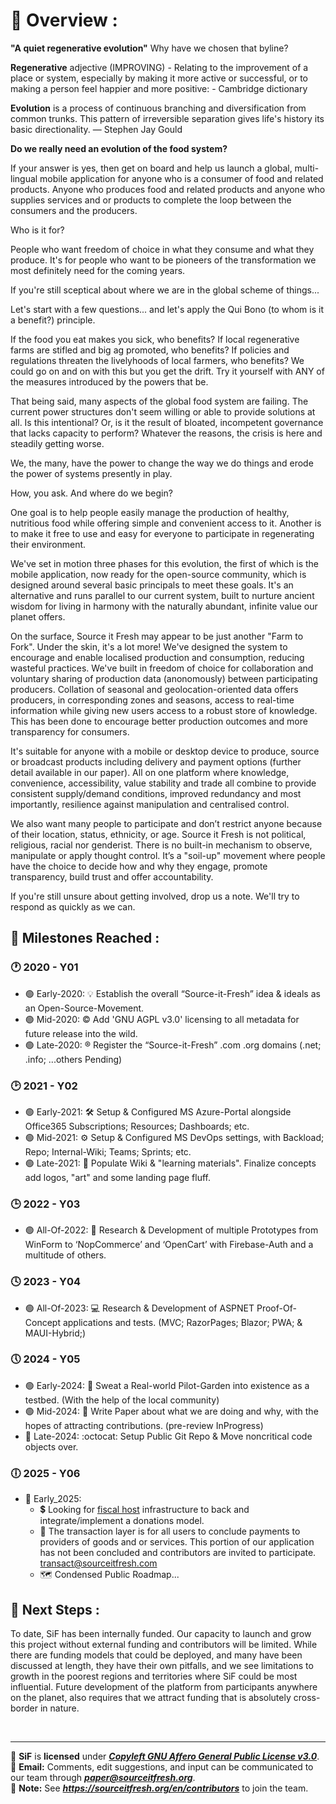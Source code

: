 <!--
**Here are some ideas to get you started:**

🙋‍♀️ A short introduction - what is your organization all about?
🌈 Contribution guidelines - how can the community get involved?
👩‍💻 Useful resources - where can the community find your docs? Is there anything else the community should know?
🍿 Fun facts - what does your team eat for breakfast?
🧙 Remember, you can do mighty things with the power of [Markdown](https://docs.github.com/github/writing-on-github/getting-started-with-writing-and-formatting-on-github/basic-writing-and-formatting-syntax)
-->

# :ledger: Overview : 
**"A quiet regenerative evolution"** Why have we chosen that byline?

**Regenerative** adjective (IMPROVING) - Relating to the improvement of a place or system, especially by making it more active or successful, or to making a person feel happier and more positive: - Cambridge dictionary

**Evolution** is a process of continuous branching and diversification from common trunks. This pattern of irreversible separation gives life's history its basic directionality. — Stephen Jay Gould

**Do we really need an evolution of the food system?**

If your answer is yes, then get on board and help us launch a global, multi-lingual mobile application for anyone who is a consumer of food and related products. Anyone who produces food and related products and anyone who supplies services and or products to complete the loop between the consumers and the producers. 

Who is it for? 

People who want freedom of choice in what they consume and what they produce. It's for people who want to be pioneers of the transformation we most definitely need for the coming years.

If you're still sceptical about where we are in the global scheme of things...

Let's start with a few questions... and let's apply the Qui Bono (to whom is it a benefit?) principle.

If the food you eat makes you sick, who benefits? If local regenerative farms are stifled and big ag promoted, who benefits? If policies and regulations threaten the livelyhoods of local farmers, who benefits? We could go on and on with this but you get the drift. Try it yourself with ANY of the measures introduced by the powers that be.

That being said, many aspects of the global food system are failing.  The current power structures don't seem willing or able to provide solutions at all. Is this intentional? Or, is it the result of bloated, incompetent governance that lacks capacity to perform? 
Whatever the reasons, the crisis is here and steadily getting worse. 

We, the many, have the power to change the way we do things and erode the power of systems presently in play.

How, you ask. And where do we begin?

One goal is to help people easily manage the production of healthy, nutritious food while offering simple and convenient access to it. 
Another is to make it free to use and easy for everyone to participate in regenerating their environment. 

We've set in motion three phases for this evolution, the first of which is the mobile application, now ready for the open-source community, which is designed around several basic principals to meet these goals. It's an alternative and runs parallel to our current system, built to nurture ancient wisdom for living in harmony with the naturally abundant, infinite value our planet offers. 

On the surface, Source it Fresh may appear to be just another "Farm to Fork". Under the skin, it's a lot more! 
We've designed the system to encourage and enable localised production and consumption, reducing wasteful practices. 
We've built in freedom of choice for collaboration and voluntary sharing of production data (anonomously) between participating producers. Collation of seasonal and geolocation-oriented data offers producers, in corresponding zones and seasons, access to real-time information while giving new users access to a robust store of knowledge. 
This has been done to encourage better production outcomes and more transparency for consumers. 

It's suitable for anyone with a mobile or desktop device to produce, source or broadcast products including delivery and payment options (further detail available in our paper). 
All on one platform where knowledge, convenience, accessibility, value stability and trade all combine to provide consistent supply/demand conditions, improved redundancy and most importantly, resilience against manipulation and centralised control.

We also want many people to participate and don’t restrict anyone because of their location, status, ethnicity, or age. Source it Fresh is not political, religious, racial nor genderist. There is no built-in mechanism to observe, manipulate or apply thought control. It’s a "soil-up" movement where people have the choice to decide how and why they engage, promote transparency, build trust and offer accountability.

If you're still unsure about getting involved, drop us a note. We'll try to respond as quickly as we can.

## :triangular_flag_on_post: Milestones Reached : 
### :clock1: 2020 - Y01 
- :green_circle: Early-2020: :bulb: Establish the overall “Source-it-Fresh” idea & ideals as an Open-Source-Movement.
- :green_circle: Mid-2020: :copyright: Add 'GNU AGPL v3.0' licensing to all metadata for future release into the wild.
- :green_circle: Late-2020: :registered: Register the “Source-it-Fresh” .com .org domains (.net; .info; ...others Pending)

### :clock2: 2021 - Y02
- :green_circle: Early-2021: :hammer_and_wrench: Setup & Configured MS Azure-Portal alongside Office365 Subscriptions; Resources; Dashboards; etc.
- :green_circle: Mid-2021: :gear: Setup & Configured MS DevOps settings, with Backload; Repo; Internal-Wiki; Teams; Sprints; etc.
- :green_circle: Late-2021: :art: Populate Wiki & "learning materials". Finalize concepts add logos, "art" and some landing page fluff.

### :clock3: 2022 - Y03
* :green_circle: All-Of-2022: :triangular_ruler: Research & Development of multiple Prototypes from WinForm to ‘NopCommerce’ and ‘OpenCart’ with Firebase-Auth and a multitude of others.

### :clock4: 2023 - Y04
* :green_circle: All-Of-2023: :computer: Research & Development of ASPNET Proof-Of-Concept applications and tests. (MVC; RazorPages; Blazor; PWA; & MAUI-Hybrid;)

### :clock5: 2024 - Y05
- :green_circle: Early-2024: :seedling: Sweat a Real-world Pilot-Garden into existence as a testbed. (With the help of the local community)
- :green_circle: Mid-2024: :newspaper: Write Paper about what we are doing and why, with the hopes of attracting contributions. (pre-review InProgress)
- :large_blue_circle: Late-2024: :octocat: Setup Public Git Repo & Move noncritical code objects over.

### :clock6: 2025 - Y06
* :red_circle: Early_2025:
  - :heavy_dollar_sign: Looking for [fiscal host](https://docs.opencollective.com/help/fiscal-hosts/fiscal-hosts) infrastructure to back and integrate/implement a donations model.
  - :open_book: The transaction layer is for all users to conclude payments to providers of goods and or services. This portion of our application has not been concluded and contributors are invited to participate. transact@sourceitfresh.com
  - :world_map: Condensed Public Roadmap...

## :sunrise: Next Steps : 
To date, SiF has been internally funded. Our capacity to launch and grow this project without external funding and contributors will be limited. While there are funding models that could be deployed, and many have been discussed at length, they have their own pitfalls, and we see limitations to growth in the poorest regions and territories where SiF could be most influential.
Future development of the platform from participants anywhere on the planet, also requires that we attract funding that is absolutely cross-border in nature.

<br>

---

:scroll: **SiF** is **licensed** under [_**Copyleft GNU Affero General Public License v3.0**_](https://www.gnu.org/licenses/agpl-3.0.en.html). <br>
:email: **Email:** Comments, edit suggestions, and input can be communicated to our team through [**_paper@sourceitfresh.org_**](mailto:paper@sourceitfresh.org?subject=SIF%20Paper%20Feedback). <br>
:handshake: **Note:** See _**https://sourceitfresh.org/en/contributors**_ to join the team. <br>
